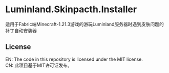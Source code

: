 # Luminland.Skinpacth.Installer

适用于Fabric端Minecraft-1.21.3游戏的游玩Luminland服务器时遇到皮肤问题的补丁自动安装器

## License
EN: The code in this repository is licensed under the MIT license.</br>
CN: 此项目基于MIT许可证发布。
